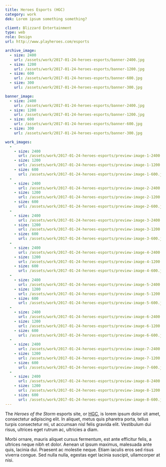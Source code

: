 ```yaml
---
title: Heroes Esports (HGC)
category: work
dek: Lorem ipsum something something?

client: Blizzard Entertainment
type: web
role: Design
url: http://www.playheroes.com/esports

archive_image:
  - size: 2400
    url: /assets/work/2017-01-24-heroes-esports/banner-2400.jpg
  - size: 1200
    url: /assets/work/2017-01-24-heroes-esports/banner-1200.jpg
  - size: 600
    url: /assets/work/2017-01-24-heroes-esports/banner-600.jpg
  - size: 300
    url: /assets/work/2017-01-24-heroes-esports/banner-300.jpg

banner_image:
  - size: 2400
    url: /assets/work/2017-01-24-heroes-esports/banner-2400.jpg
  - size: 1200
    url: /assets/work/2017-01-24-heroes-esports/banner-1200.jpg
  - size: 600
    url: /assets/work/2017-01-24-heroes-esports/banner-600.jpg
  - size: 300
    url: /assets/work/2017-01-24-heroes-esports/banner-300.jpg

work_images:
  -
    - size: 2400
      url: /assets/work/2017-01-24-heroes-esports/preview-image-1-2400.jpg
    - size: 1200
      url: /assets/work/2017-01-24-heroes-esports/preview-image-1-1200.jpg
    - size: 600
      url: /assets/work/2017-01-24-heroes-esports/preview-image-1-600.jpg
  -
    - size: 2400
      url: /assets/work/2017-01-24-heroes-esports/preview-image-2-2400.jpg
    - size: 1200
      url: /assets/work/2017-01-24-heroes-esports/preview-image-2-1200.jpg
    - size: 600
      url: /assets/work/2017-01-24-heroes-esports/preview-image-2-600.jpg
  -
    - size: 2400
      url: /assets/work/2017-01-24-heroes-esports/preview-image-3-2400.jpg
    - size: 1200
      url: /assets/work/2017-01-24-heroes-esports/preview-image-3-1200.jpg
    - size: 600
      url: /assets/work/2017-01-24-heroes-esports/preview-image-3-600.jpg
  -
    - size: 2400
      url: /assets/work/2017-01-24-heroes-esports/preview-image-4-2400.jpg
    - size: 1200
      url: /assets/work/2017-01-24-heroes-esports/preview-image-4-1200.jpg
    - size: 600
      url: /assets/work/2017-01-24-heroes-esports/preview-image-4-600.jpg
  -
    - size: 2400
      url: /assets/work/2017-01-24-heroes-esports/preview-image-5-2400.jpg
    - size: 1200
      url: /assets/work/2017-01-24-heroes-esports/preview-image-5-1200.jpg
    - size: 600
      url: /assets/work/2017-01-24-heroes-esports/preview-image-5-600.jpg
  -
    - size: 2400
      url: /assets/work/2017-01-24-heroes-esports/preview-image-6-2400.jpg
    - size: 1200
      url: /assets/work/2017-01-24-heroes-esports/preview-image-6-1200.jpg
    - size: 600
      url: /assets/work/2017-01-24-heroes-esports/preview-image-6-600.jpg
  -
    - size: 2400
      url: /assets/work/2017-01-24-heroes-esports/preview-image-7-2400.jpg
    - size: 1200
      url: /assets/work/2017-01-24-heroes-esports/preview-image-7-1200.jpg
    - size: 600
      url: /assets/work/2017-01-24-heroes-esports/preview-image-7-600.jpg
  -
    - size: 2400
      url: /assets/work/2017-01-24-heroes-esports/preview-image-8-2400.jpg
    - size: 1200
      url: /assets/work/2017-01-24-heroes-esports/preview-image-8-1200.jpg
    - size: 600
      url: /assets/work/2017-01-24-heroes-esports/preview-image-8-600.jpg
---
```


The *Heroes of the Storm* esports site, or [HGC](http://www.playheroes.com/esports/), is lorem ipsum dolor sit amet, consectetur adipiscing elit. In aliquet, metus quis pharetra porta, tellus turpis consectetur mi, ut accumsan nisl felis gravida elit. Vestibulum dui risus, ultrices eget rutrum ac, ultricies a diam.

Morbi ornare, mauris aliquet cursus fermentum, est ante efficitur felis, a ultrices neque nibh et dolor. Aenean ut ipsum maximus, malesuada ante quis, lacinia dui. Praesent ac molestie neque. Etiam iaculis eros sed risus viverra congue. Sed nulla nulla, egestas eget lacinia suscipit, ullamcorper at nisi.
